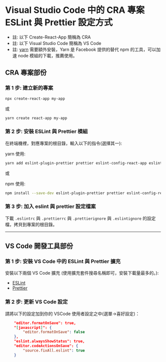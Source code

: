 # Visual Studio Code 中的 CRA 專案 ESLint 與 Prettier 設定方式

- 註: 以下 Create-React-App 簡稱為 CRA
- 註: 以下 Visual Studio Code 簡稱為 VS Code
- 註: [yarn](https://yarnpkg.com/) 需要額外安裝，Yarn 是 Facebook 提供的替代 npm 的工具，可以加速 node 模組的下載，推薦使用。

## CRA 專案部份

### 第 1 步: 建立新的專案

```sh
npx create-react-app my-app
```

或 
 
```sh
yarn create react-app my-app
```

### 第 2 步: 安裝 ESLint 與 Prettier 模組

在終端機裡，對應專案的根目錄，輸入以下的指令(選擇其一):

yarn 使用:

```sh
yarn add eslint-plugin-prettier prettier eslint-config-react-app eslint-plugin-import eslint-plugin-react eslint-plugin-jsx-a11y eslint-plugin-react-hooks
```

或

npm 使用:

```sh
npm install --save-dev eslint-plugin-prettier prettier eslint-config-react-app eslint-plugin-import eslint-plugin-react eslint-plugin-jsx-a11y eslint-plugin-react-hooks
```

### 第 3 步: 加入 eslint 與 prettier 設定檔案

下載 `.eslintrc` 與 `.prettierrc` 與 `.prettierignore` 與 `.eslintignore` 的設定檔，拷貝到專案的根目錄。

---

## VS Code 開發工具部份

### 第 1 步: 安裝 VS Code 中的 ESLint 與 Prettier 擴充

安裝以下兩個 VS Code 擴充 (使用擴充套件搜尋名稱即可，安裝下載量最多的。):

- [ESLint](https://marketplace.visualstudio.com/items?itemName=dbaeumer.vscode-eslint)
- [Prettier](https://marketplace.visualstudio.com/items?itemName=esbenp.prettier-vscode)

### 第 2 步: 更新 VS Code 設定

請將以下的設定加到你的 VSCode 使用者設定之中(選單->喜好設定)：

```json
    "editor.formatOnSave": true,
    "[javascript]": {
        "editor.formatOnSave": false
    },
    "eslint.alwaysShowStatus": true,
    "editor.codeActionsOnSave": {
        "source.fixAll.eslint": true
    }
```
